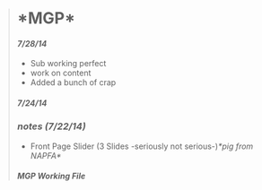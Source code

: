 <blockquote>

<h1>*MGP*</h1>
<h4><em>7/28/14</em></h4>
<ul>
	<li>Sub working perfect</li>
	<li> work on content</li>
	<li>Added a bunch of crap</li>
</ul>

<h5><em>7/24/14</em></h5>


<h3><em>notes (7/22/14)</em></h3>
<ul>	
	<li>Front Page Slider (3 Slides -seriously not serious-)<em>*pig from NAPFA*</em></li>
</ul>

<h4><em>MGP Working File</em></h4>
</blockquote>

